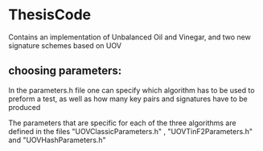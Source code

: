 # ThesisCode

Contains an implementation of Unbalanced Oil and Vinegar, and two new signature schemes based on UOV

## choosing parameters:

In the parameters.h file one can specify which algorithm has to be used to preform a test, as well as how many key pairs and signatures have to be produced

The parameters that are specific for each of the three algorithms are defined in the files "UOVClassicParameters.h" , "UOVTinF2Parameters.h" and "UOVHashParameters.h"
